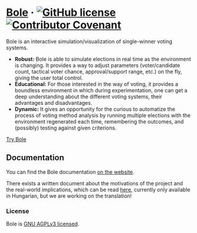 # [Bole](https://getbole.com) &middot; [![GitHub license](https://img.shields.io/github/license/aporbokor/bole)](LICENSE.md) [![Contributor Covenant](https://img.shields.io/badge/Contributor%20Covenant-2.1-4baaaa.svg)](CODE_OF_CONDUCT.md) 

Bole is an interactive simulation/visualization of single-winner voting systems.

* **Robust:** Bole is able to simulate elections in real time as the environment is changing. It provides a way to adjust parameters (voter/candidate count, tactical voter chance, approval/support range, etc.) on the fly, giving the user total control.
* **Educational:** For those interested in the way of voting, it provides a boundless environment in which during experimentation, one can get a deep understanding about the different voting systems, their advantages and disadvantages.
* **Dynamic:** It gives an opportunity for the curious to automatize the process of voting method analysis by running multiple elections with the environment regenerated each time, remembering the outcomes, and (possibly) testing against given criterions.

[Try Bole](https://getbole.com)

## Documentation

You can find the Bole documentation [on the website](https://getbole.com/pages/intro/).

There exists a written document about the motivations of the project and the real-world implications, which can be read [here](abstract.pdf), currently only available in Hungarian, but we are working on the translation!

### License

Bole is [GNU AGPLv3 licensed](./LICENSE).
